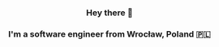 ### <div align="center" >Hey there 👋 </div>
### <div align="center" >I'm a software engineer from Wrocław, Poland 🇵🇱</div>

<div align="center" >

<!-- [![GitHub Streak](https://github-readme-streak-stats.herokuapp.com?user=dominikabobik&theme=react&date_format=M%20j%5B%2C%20Y%5D)](https://git.io/streak-stats)

<!-- ![Domi's GitHub stats](https://github-readme-stats.vercel.app/api?username=DomiNika-12&show_icons=true&theme=radical) -->
<!-- [![Top Langs](https://github-readme-stats.vercel.app/api/top-langs/?username=dominikabobik&theme=react&hide=cmake,makefile)](https://github.com/anuraghazra/github-readme-stats)-->

</div>
